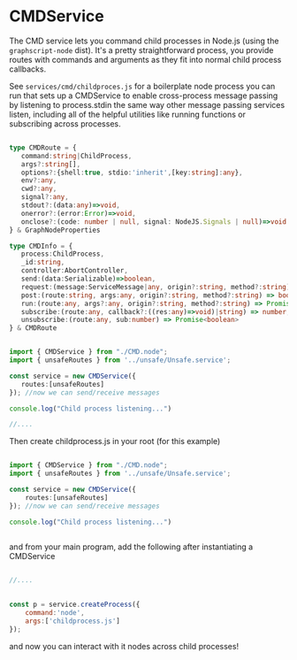 # CMDService

The CMD service lets you command child processes in Node.js (using the `graphscript-node` dist). It's a pretty straightforward process,
 you provide routes with commands and arguments as they fit into normal child process callbacks. 
 
 See `services/cmd/childproces.js` for a boilerplate node process you can run that sets up a CMDService to enable cross-process message passing by listening to process.stdin the same way other message passing services listen, including all of the helpful utilities like running functions or subscribing across processes.


 ```ts

type CMDRoute = {
    command:string|ChildProcess,
    args?:string[],
    options?:{shell:true, stdio:'inherit',[key:string]:any},
    env?:any,
    cwd?:any,
    signal?:any,
    stdout?:(data:any)=>void,
    onerror?:(error:Error)=>void,
    onclose?:(code: number | null, signal: NodeJS.Signals | null)=>void
} & GraphNodeProperties

type CMDInfo = {
    process:ChildProcess,
    _id:string,
    controller:AbortController,
    send:(data:Serializable)=>boolean,
    request:(message:ServiceMessage|any, origin?:string, method?:string) => Promise<any>,
    post:(route:string, args:any, origin?:string, method?:string) => boolean,
    run:(route:any, args?:any, origin?:string, method?:string) => Promise<any>,
    subscribe:(route:any, callback?:((res:any)=>void)|string) => number,
    unsubscribe:(route:any, sub:number) => Promise<boolean>
} & CMDRoute


import { CMDService } from "./CMD.node";
import { unsafeRoutes } from '../unsafe/Unsafe.service';

const service = new CMDService({
    routes:[unsafeRoutes]
}); //now we can send/receive messages

console.log("Child process listening...") 
 
 //....
 
```

Then create childprocess.js in your root (for this example)

```ts

import { CMDService } from "./CMD.node";
import { unsafeRoutes } from '../unsafe/Unsafe.service';

const service = new CMDService({
    routes:[unsafeRoutes]
}); //now we can send/receive messages

console.log("Child process listening...") 
 

```


and from your main program, add the following after instantiating a CMDService


```js

//....

 
const p = service.createProcess({
    command:'node',
    args:['childprocess.js']
});

```

and now you can interact with it nodes across child processes!